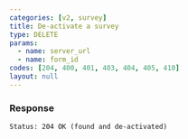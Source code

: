 ```yaml
---
categories: [v2, survey]
title: De-activate a survey
type: DELETE
params: 
  - name: server_url 
  - name: form_id
codes: [204, 400, 401, 403, 404, 405, 410]
layout: null
---
```


### Response


```Status: 204 OK (found and de-activated)```
```[EMPTY]
```
